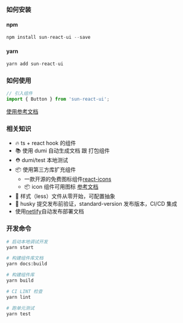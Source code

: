 ### 如何安装

#### npm

```ts
npm install sun-react-ui --save
```

#### yarn

```ts
yarn add sun-react-ui
```

### 如何使用

```javascript
// 引入组件
import { Button } from 'sun-react-ui';
```

[使用参考文档](https://sun.jgchen.xin)

### 相关知识

- 🔥 ts + react hook 的组件
- 📚 使用 dumi 自动生成文档 跟 打包组件
- ⛑️ dumi/test 本地测试
- 📦 使用第三方库扩充组件
  - 一款开源的免费图标组件[react-icons](https://github.com/react-icons/react-icons)
  - 📦 icon 组件可用图标 [参考文档](https://react-icons.netlify.com/#/)
- 🌹 样式（less）文件从零开始，可配置抽象
- 🎉 husky 提交发布前验证，standard-version 发布版本，CI/CD 集成
- 使用[netlify](https://app.netlify.com/)自动发布部署文档

### 开发命令

```bash
# 启动本地调试开发
yarn start

# 构建组件库文档
yarn docs:build

# 构建组件库
yarn build

# CI LINT 检查
yarn lint

# 跑单元测试
yarn test
```

